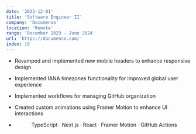 ```yaml
---
date: '2023-12-01'
title: 'Software Engineer II'
company: 'Documenso'
location: 'Remote'
range: 'December 2023 - June 2024'
url: 'https://documenso.com/'
index: 10
---
```


- Revamped and implemented new mobile headers to enhance responsive design
- Implemented IANA timezones functionality for improved global user experience
- Implemented workflows for managing GitHub organization
- Created custom animations using Framer Motion to enhance UI interactions

- **<span style="color:white">Skills:</span>** TypeScript · Next.js · React · Framer Motion · GitHub Actions
